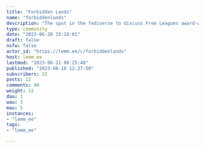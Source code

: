 ```yaml
---
title: "Forbidden Lands" 
name: "forbiddenlands"
description: "The spot in the fediverse to discuss Free Leagues award-winning Roleplaying Game Forbidden Lands and its expansions. [Find an excellent starting guide for lemmy here](https://sh.itjust.works/post/24928)"
type: community
date: "2023-06-28 15:18:01"
draft: false
nsfw: false
actor_id: "https://lemm.ee/c/forbiddenlands"
host: lemm.ee
lastmod: "2023-06-21 08:25:48"
published: "2023-06-18 12:27:50"
subscribers: 22
posts: 12
comments: 40
weight: 12
dau: 1
wau: 3
mau: 5
instances:
- "lemm_ee"
tags: 
- "lemm_ee"

---
```

